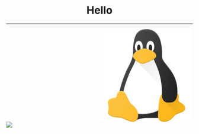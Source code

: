 <h1 align="center">Hello</h1>

---
<img align ="right" src = "https://raw.githubusercontent.com/pratik-kale20/pratik-kale20/main/linux.png" width="250" height="250">

<img align="left" src="https://assets.everspringpartners.com/dims4/default/3494e2c/2147483647/strip/true/crop/896x504+366+0/resize/1200x675!/quality/90/?url=http%3A%2F%2Feverspring-brightspot.s3.us-east-1.amazonaws.com%2Fd0%2F83%2F04b3f6e14cfda096a4c98649d5e9%2F21-best-kali-linux-tools.jpg" width="450"/>
